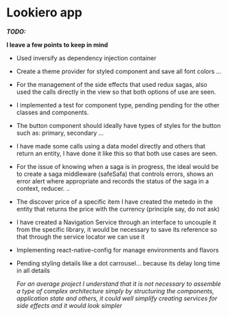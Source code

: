 # Lookiero app

***TODO:***

**I leave a few points to keep in mind**

- Used inversify as dependency injection container
  
- Create a theme provider for styled component and save all font colors ...
  
- For the management of the side effects that used redux sagas, also used the calls directly in the view so that both options of use are seen.
  
- I implemented a test for component type, pending pending for the other classes and components.
  
- The button component should ideally have types of styles for the button such as: primary, secondary ...
  
- I have made some calls using a data model directly and others that return an entity, I have done it like this so that both use cases are seen.
  
- For the issue of knowing when a saga is in progress, the ideal would be to create a saga middleware (safeSafa) that controls errors, shows an error alert where appropriate and records the status of the saga in a context, reducer. ..
  
- The discover price of a specific item I have created the metedo in the entity that returns the price with the currency (principle say, do not ask)
  
- I have created a Navigation Service through an interface to uncouple it from the specific library, it would be necessary to save its reference so that through the service locator we can use it
  
- Implementing react-native-config for manage environments and flavors
  
- Pending styling details like a dot carrousel... because its delay long time in all details


  *For an average project I understand that it is not necessary to assemble a type of complex architecture simply by structuring the components, application state and others, it could well simplify creating services for side effects and it would look simpler*

